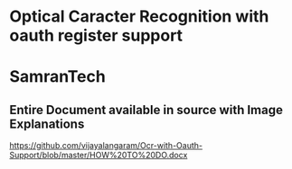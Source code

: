 
Optical Caracter Recognition with oauth register support
==================================================================
SamranTech
==========
Entire Document available in source with Image Explanations 
-----------------------------------------------------------------

https://github.com/vijayalangaram/Ocr-with-Oauth-Support/blob/master/HOW%20TO%20DO.docx
